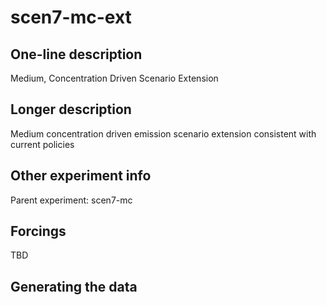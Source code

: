 <!--- This file contains a number of sections -->
<!--- They are bounded by comments like this -->
<!--- Do not edit these sections by hand -->
<!--- Start title -->
# scen7-mc-ext
<!--- End title -->

## One-line description

<!--- Start one-line-description -->
Medium, Concentration Driven Scenario Extension
<!--- End one-line-description -->

## Longer description

<!--- Start longer-description -->
Medium concentration driven emission scenario extension consistent with current policies
<!--- End longer-description -->

## Other experiment info

<!--- Start other-experiment-info -->
Parent experiment: scen7-mc
<!--- End other-experiment-info -->

## Forcings

<!--- Start forcings -->
TBD
<!--- End forcings -->

## Generating the data

<!--- TODO: auto-generate this -->

